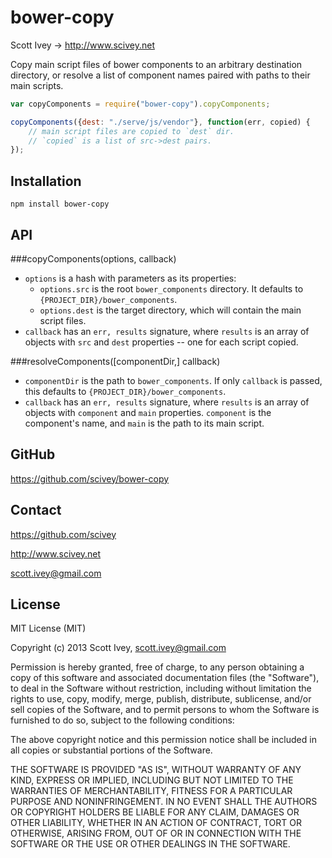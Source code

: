 bower-copy
=================
Scott Ivey -> http://www.scivey.net

Copy main script files of bower components to an arbitrary destination directory, or resolve a list of component names paired with paths to their main scripts.


```javascript
var copyComponents = require("bower-copy").copyComponents;

copyComponents({dest: "./serve/js/vendor"}, function(err, copied) {
	// main script files are copied to `dest` dir.
	// `copied` is a list of src->dest pairs.
});

```


Installation
------------

    npm install bower-copy


API
------------
###copyComponents(options, callback)
- `options` is a hash with parameters as its properties:
	- `options.src` is the root `bower_components` directory.  It defaults to `{PROJECT_DIR}/bower_components`.
	- `options.dest` is the target directory, which will contain the main script files.
- `callback` has an `err, results` signature, where `results` is an array of objects with `src` and `dest` properties -- one for each script copied.

###resolveComponents([componentDir,] callback)
- `componentDir` is the path to `bower_components`.  If only `callback` is passed, this defaults to `{PROJECT_DIR}/bower_components`.
- `callback` has an `err, results` signature, where `results` is an array of objects with `component` and `main` properties.  `component` is the component's name, and `main` is the path to its main script.

GitHub
------------
https://github.com/scivey/bower-copy


Contact
------------
https://github.com/scivey

http://www.scivey.net

scott.ivey@gmail.com

License
------------
MIT License (MIT)

Copyright (c) 2013 Scott Ivey, <scott.ivey@gmail.com>

Permission is hereby granted, free of charge, to any person obtaining a copy
of this software and associated documentation files (the "Software"), to deal
in the Software without restriction, including without limitation the rights
to use, copy, modify, merge, publish, distribute, sublicense, and/or sell
copies of the Software, and to permit persons to whom the Software is
furnished to do so, subject to the following conditions:

The above copyright notice and this permission notice shall be included in
all copies or substantial portions of the Software.

THE SOFTWARE IS PROVIDED "AS IS", WITHOUT WARRANTY OF ANY KIND, EXPRESS OR
IMPLIED, INCLUDING BUT NOT LIMITED TO THE WARRANTIES OF MERCHANTABILITY,
FITNESS FOR A PARTICULAR PURPOSE AND NONINFRINGEMENT. IN NO EVENT SHALL THE
AUTHORS OR COPYRIGHT HOLDERS BE LIABLE FOR ANY CLAIM, DAMAGES OR OTHER
LIABILITY, WHETHER IN AN ACTION OF CONTRACT, TORT OR OTHERWISE, ARISING FROM,
OUT OF OR IN CONNECTION WITH THE SOFTWARE OR THE USE OR OTHER DEALINGS IN
THE SOFTWARE.
